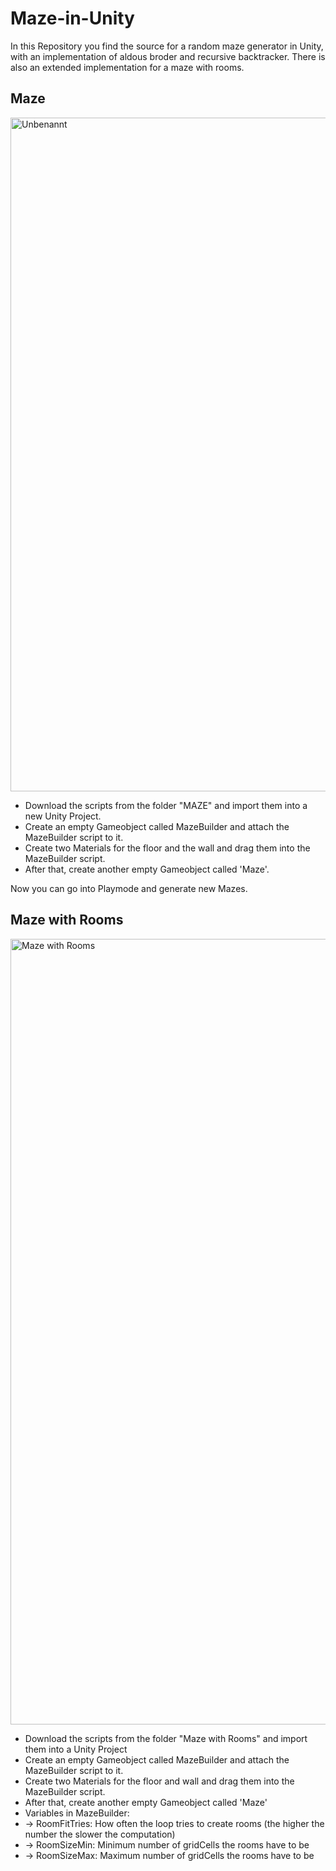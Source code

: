 # Maze-in-Unity

In this Repository you find the source for a random maze generator in Unity, with an implementation of aldous broder and recursive backtracker. 
There is also an extended implementation for a maze with rooms. 

## Maze

<img width="1078" alt="Unbenannt" src="https://user-images.githubusercontent.com/38067386/149332822-208c63a4-09aa-4443-b627-50b8473b3c59.png">

- Download the scripts from the folder "MAZE" and import them into a new Unity Project. 
- Create an empty Gameobject called MazeBuilder and attach the MazeBuilder script to it. 
- Create two Materials for the floor and the wall and drag them into the MazeBuilder script.
- After that, create another empty Gameobject called 'Maze'. 

Now you can go into Playmode and generate new Mazes. 

## Maze with Rooms

<img width="1257" alt="Maze with Rooms" src="https://user-images.githubusercontent.com/38067386/149347378-9c3b5250-c428-49ef-8069-c7bc28592353.png">

- Download the scripts from the folder "Maze with Rooms" and import them into a Unity Project
- Create an empty Gameobject called MazeBuilder and attach the MazeBuilder script to it.
- Create two Materials for the floor and wall and drag them into the MazeBuilder script.
- After that, create another empty Gameobject called 'Maze'
- Variables in MazeBuilder:
- -> RoomFitTries: How often the loop tries to create rooms (the higher the number the slower the computation)
- -> RoomSizeMin: Minimum number of gridCells the rooms have to be
- -> RoomSizeMax: Maximum number of gridCells the rooms have to be
